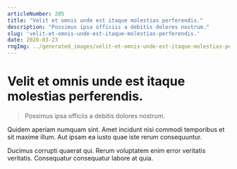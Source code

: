 ```yaml
---
articleNumber: 205
title: "Velit et omnis unde est itaque molestias perferendis."
description: "Possimus ipsa officiis a debitis dolores nostrum."
slug: 'velit-et-omnis-unde-est-itaque-molestias-perferendis.'
date: 2020-03-23
rngImg: ../generated_images/velit-et-omnis-unde-est-itaque-molestias-perferendis..jpg
---
```


# Velit et omnis unde est itaque molestias perferendis.

> Possimus ipsa officiis a debitis dolores nostrum.

Quidem aperiam numquam sint. Amet incidunt nisi commodi temporibus et sit maxime illum. Aut ipsam ea iusto quae iste rerum consequuntur.
 Ducimus corrupti quaerat qui. Rerum voluptatem enim error veritatis veritatis. Consequatur consequatur labore at quia.
